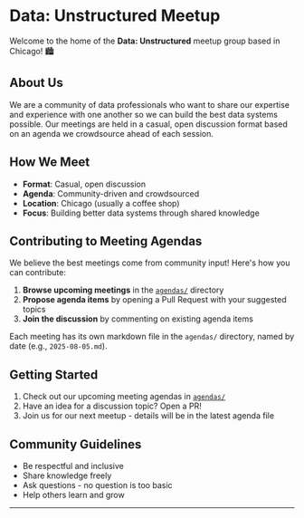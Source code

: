 # Data: Unstructured Meetup

Welcome to the home of the **Data: Unstructured** meetup group based in Chicago! 🏙️

## About Us

We are a community of data professionals who want to share our expertise and experience with one another so we can build the best data systems possible. Our meetings are held in a casual, open discussion format based on an agenda we crowdsource ahead of each session.

## How We Meet

- **Format**: Casual, open discussion
- **Agenda**: Community-driven and crowdsourced
- **Location**: Chicago (usually a coffee shop)
- **Focus**: Building better data systems through shared knowledge

## Contributing to Meeting Agendas

We believe the best meetings come from community input! Here's how you can contribute:

1. **Browse upcoming meetings** in the [`agendas/`](./agendas/) directory
2. **Propose agenda items** by opening a Pull Request with your suggested topics
3. **Join the discussion** by commenting on existing agenda items

Each meeting has its own markdown file in the `agendas/` directory, named by date (e.g., `2025-08-05.md`).

## Getting Started

1. Check out our upcoming meeting agendas in [`agendas/`](./agendas/)
2. Have an idea for a discussion topic? Open a PR!
3. Join us for our next meetup - details will be in the latest agenda file

## Community Guidelines

- Be respectful and inclusive
- Share knowledge freely
- Ask questions - no question is too basic
- Help others learn and grow

---
